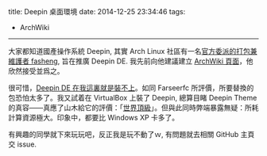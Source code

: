 title: Deepin 桌面環境
date: 2014-12-25 23:34:46
tags:
- ArchWiki
---
大家都知道國產操作系統 Deepin, 其實 Arch Linux 社區有一名[官方委派的打包兼維護者 fasheng](https://github.com/fasheng/arch-deepin), 旨在推廣 Deepin DE. 我先前向他建議建立 [ArchWiki 頁面](https://wiki.archlinux.org/index.php/Deepin_Desktop_Environment)，他欣然接受並爲之。

很可惜，[Deepin DE 在我這裏就是裝不上](https://github.com/fasheng/arch-deepin/issues/51)。如同 Farseerfc 所評價，所要替換的包恐怕太多了。我又試着在 VirtualBox 上裝了 Deepin, 總算目睹 Deepin Theme 的真容——真應了山木給它的評價：「[世界頂級](http://hillwoodhome.net/2014/11/01/%E6%B7%B1%E5%BA%A6%E7%9A%84%E6%83%85%E6%80%80/)」。但與此同時弊端暴露無疑：所耗計算資源極大。印象中，都要比 Windows XP 卡多了。

有興趣的同學就下來玩玩吧，反正我是玩不動了ｗ, 有問題就去相關 GitHub 主頁交 issue.